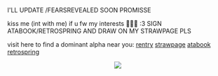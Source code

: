 I'LL UPDATE /FEARSREVEALED SOON PROMISSE

kiss me (int with me) if u fw my interests 🐺💕🎀 :3 SIGN ATABOOK/RETROSPRING AND DRAW ON MY STRAWPAGE PLS

visit here to find a dominant alpha near you:
[rentry](https://rentry.co/bulletwound) [strawpage](https://fated.straw.page) [atabook](https://tokki.atabook.org) [retrospring](https://retrospring.net/@yorunix)

<p align="center">
  <img src="https://files.catbox.moe/k9q965.png">
</p>
